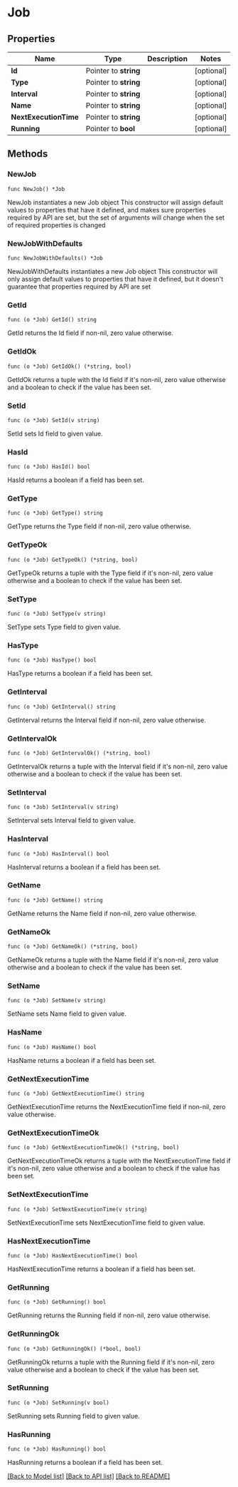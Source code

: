 # Job

## Properties

Name | Type | Description | Notes
------------ | ------------- | ------------- | -------------
**Id** | Pointer to **string** |  | [optional] 
**Type** | Pointer to **string** |  | [optional] 
**Interval** | Pointer to **string** |  | [optional] 
**Name** | Pointer to **string** |  | [optional] 
**NextExecutionTime** | Pointer to **string** |  | [optional] 
**Running** | Pointer to **bool** |  | [optional] 

## Methods

### NewJob

`func NewJob() *Job`

NewJob instantiates a new Job object
This constructor will assign default values to properties that have it defined,
and makes sure properties required by API are set, but the set of arguments
will change when the set of required properties is changed

### NewJobWithDefaults

`func NewJobWithDefaults() *Job`

NewJobWithDefaults instantiates a new Job object
This constructor will only assign default values to properties that have it defined,
but it doesn't guarantee that properties required by API are set

### GetId

`func (o *Job) GetId() string`

GetId returns the Id field if non-nil, zero value otherwise.

### GetIdOk

`func (o *Job) GetIdOk() (*string, bool)`

GetIdOk returns a tuple with the Id field if it's non-nil, zero value otherwise
and a boolean to check if the value has been set.

### SetId

`func (o *Job) SetId(v string)`

SetId sets Id field to given value.

### HasId

`func (o *Job) HasId() bool`

HasId returns a boolean if a field has been set.

### GetType

`func (o *Job) GetType() string`

GetType returns the Type field if non-nil, zero value otherwise.

### GetTypeOk

`func (o *Job) GetTypeOk() (*string, bool)`

GetTypeOk returns a tuple with the Type field if it's non-nil, zero value otherwise
and a boolean to check if the value has been set.

### SetType

`func (o *Job) SetType(v string)`

SetType sets Type field to given value.

### HasType

`func (o *Job) HasType() bool`

HasType returns a boolean if a field has been set.

### GetInterval

`func (o *Job) GetInterval() string`

GetInterval returns the Interval field if non-nil, zero value otherwise.

### GetIntervalOk

`func (o *Job) GetIntervalOk() (*string, bool)`

GetIntervalOk returns a tuple with the Interval field if it's non-nil, zero value otherwise
and a boolean to check if the value has been set.

### SetInterval

`func (o *Job) SetInterval(v string)`

SetInterval sets Interval field to given value.

### HasInterval

`func (o *Job) HasInterval() bool`

HasInterval returns a boolean if a field has been set.

### GetName

`func (o *Job) GetName() string`

GetName returns the Name field if non-nil, zero value otherwise.

### GetNameOk

`func (o *Job) GetNameOk() (*string, bool)`

GetNameOk returns a tuple with the Name field if it's non-nil, zero value otherwise
and a boolean to check if the value has been set.

### SetName

`func (o *Job) SetName(v string)`

SetName sets Name field to given value.

### HasName

`func (o *Job) HasName() bool`

HasName returns a boolean if a field has been set.

### GetNextExecutionTime

`func (o *Job) GetNextExecutionTime() string`

GetNextExecutionTime returns the NextExecutionTime field if non-nil, zero value otherwise.

### GetNextExecutionTimeOk

`func (o *Job) GetNextExecutionTimeOk() (*string, bool)`

GetNextExecutionTimeOk returns a tuple with the NextExecutionTime field if it's non-nil, zero value otherwise
and a boolean to check if the value has been set.

### SetNextExecutionTime

`func (o *Job) SetNextExecutionTime(v string)`

SetNextExecutionTime sets NextExecutionTime field to given value.

### HasNextExecutionTime

`func (o *Job) HasNextExecutionTime() bool`

HasNextExecutionTime returns a boolean if a field has been set.

### GetRunning

`func (o *Job) GetRunning() bool`

GetRunning returns the Running field if non-nil, zero value otherwise.

### GetRunningOk

`func (o *Job) GetRunningOk() (*bool, bool)`

GetRunningOk returns a tuple with the Running field if it's non-nil, zero value otherwise
and a boolean to check if the value has been set.

### SetRunning

`func (o *Job) SetRunning(v bool)`

SetRunning sets Running field to given value.

### HasRunning

`func (o *Job) HasRunning() bool`

HasRunning returns a boolean if a field has been set.


[[Back to Model list]](../README.md#documentation-for-models) [[Back to API list]](../README.md#documentation-for-api-endpoints) [[Back to README]](../README.md)


